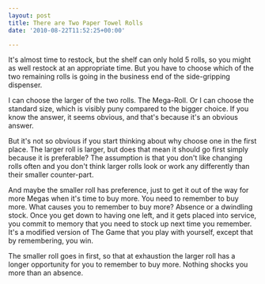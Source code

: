 ```yaml
---
layout: post
title: There are Two Paper Towel Rolls
date: '2010-08-22T11:52:25+00:00'

---
```

It's almost time to restock, but the shelf can only hold 5 rolls, so you might as well restock at an appropriate time. But you have to choose which of the two remaining rolls is going in the business end of the side-gripping dispenser.

I can choose the larger of the two rolls. The Mega-Roll. Or I can choose the standard size, which is visibly puny compared to the bigger choice. If you know the answer, it seems obvious, and that's because it's an obvious answer. 

But it's not so obvious if you start thinking about why choose one in the first place. The larger roll is larger, but does that mean it should go first simply because it is preferable? The assumption is that you don't like changing rolls often and you don't think larger rolls look or work any differently than their smaller counter-part. 

And maybe the smaller roll has preference, just to get it out of the way for more Megas when it's time to buy more. You need to remember to buy more. What causes you to remember to buy more? Absence or a dwindling stock. Once you get down to having one left, and it gets placed into service, you commit to memory that you need to stock up next time you remember. It's a modified version of The Game that you play with yourself, except that by remembering, you win. 

The smaller roll goes in first, so that at exhaustion the larger roll has a longer opportunity for you to remember to buy more. Nothing shocks you more than an absence.
